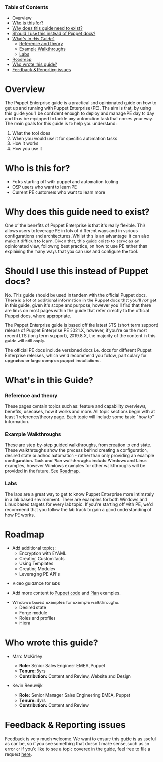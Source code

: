 <div class="tocoutline">

### Table of Contents

<div class="toc">

- [Overview](#overview)
- [Who is this for?](#who-is-this-for)
- [Why does this guide need to exist?](#why-does-this-guide-need-to-exist)
- [Should I use this instead of Puppet docs?](#should-i-use-this-instead-of-puppet-docs)
- [What's in this Guide?](#whats-in-this-guide)
    - [Reference and theory](#reference-and-theory)
    - [Example Walkthroughs](#example-walkthroughs)
    - [Labs](#labs)
- [Roadmap](#roadmap)
- [Who wrote this guide?](#who-wrote-this-guide)
- [Feedback & Reporting issues](#feedback--reporting-issues)

</div>

</div>

# Overview<a href="#overview" aria-hidden="true"></a>
The Puppet Enterprise guide is a practical and opinionated guide on how to get up and running with Puppet Enterprise (PE). The aim is that, by using this guide you'll be confident enough to deploy and manage PE day to day and thus be equipped to tackle any automation task that comes your way. The main goals for this guide is to help you understand:

1. What the tool does
2. When you would use it for specific automation tasks
3. How it works
4. How you use it 

# Who is this for?<a href="#who-is-this-for" aria-hidden="true"></a>

* Folks starting off with puppet and automation tooling
* OSP users who want to learn PE
* Current PE customers who want to learn more

# Why does this guide need to exist?<a href="#why-does-this-guide-need-to-exist" aria-hidden="true"></a>

One of the benefits of Puppet Enterprise is that it's really flexible. This allows users to leverage PE in lots of different ways and in various configurations and architectures. Whilst this is an advantage, it can also make it difficult to learn. Given that, this guide exists to serve as an opinionated view, following best practice, on how to use PE rather than explaining the many ways that you can use and configure the tool. 

# Should I use this instead of Puppet docs?<a href="#should-i-use-this-instead-of-puppet-docs" aria-hidden="true"></a>

No. This guide should be used in tandem with the official Puppet docs. There is a lot of additional information in the Puppet docs that you'll _not_ get in this guide, given it's scope and purpose, however you'll find that there are links on most pages within the guide that refer directly to the official Puppet docs, where appropriate.

The Puppet Enterprise guide is based off the latest STS (short term support) release of Puppet Enterprise PE 2021.X, however, if you're on the most recent LTS (long term support), 2019.8.X, the majority of the content in this guide will still apply. 

The official PE docs include versioned docs i.e. docs for different Puppet Enterprise releases, which we'd recommend you follow, particulary for upgrades or large complex puppet installations.

# What's in this Guide?<a href="#whats-in-this-guide" aria-hidden="true"></a>

### Reference and theory<a href="#reference-and-theory" aria-hidden="true"></a>
 
These pages contain topics such as: feature and capability overviews, benefits, usecases, how it works and more. All topic sections begin with at least 1 reference/theory page. Each topic will include some basic "how to" information.

### Example Walkthroughs<a href="#example-walkthroughs" aria-hidden="true"></a>
These are step-by-step guided walkthroughs, from creation to end state. These walkthroughs show the process behind creating a configuration, desired state or adhoc automation - rather than only providing an example configuration. Task and Plan walkthroughs include Windows and Linux examples, however Windows examples for other walkthroughs will be provided in the future. See [Roadmap](#roadmap).

### Labs<a href="#labs" aria-hidden="true"></a>
The labs are a great way to get to know Puppet Enterprise more intimately in a lab based environment. There are examples for both Windows and Linux based targets for every lab topic. If you're starting off with PE, we'd recommend that you follow the lab track to gain a good understanding of how PE works.

# Roadmap<a href="#roadmap" aria-hidden="true"></a>

* Add additional topics:
  * Encryption with EYAML
  * Creating Custom facts
  * Using Templates
  * Creating Modules
  * Leveraging PE API's


- Video guidance for labs 

* Add more content to <a href="https://github.com/kinners00/puppet-examples/tree/production/examples/puppet-code" target="_blank">Puppet code</a> and <a href="https://github.com/kinners00/puppet-examples/tree/production/examples/plans" target="_blank">Plan</a> examples.

- Windows based examples for example walkthroughs:
    - Desired state
    - Forge module
    - Roles and profiles
    - Hiera 





# Who wrote this guide?<a href="#who-wrote-this-guide" aria-hidden="true"></a>

* Marc McKinley
  - **Role:** Senior Sales Engineer EMEA, Puppet
  - **Tenure:** 5yrs 
  - **Contribution:** Content and Review, Website and Design


* Kevin Reeuwijk
  - **Role:** Senior Manager Sales Engineering EMEA, Puppet
  - **Tenure:** 4yrs 
  - **Contribution:** Content and Review


# Feedback & Reporting issues<a href="#feedback--reporting-issues" aria-hidden="true"></a>
Feedback is very much welcome. We want to ensure this guide is as useful as can be, so if you see something that doesn't make sense, such as an error or if you'd like to see a topic covered in the guide, feel free to file a request <a href="https://github.com/kinners00/puppet-enterprise-guide/issues" target="_blank">here</a>.